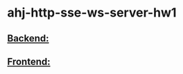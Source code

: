 # ahj-http-sse-ws-server-hw1

## [Backend:](https://ahj-hw-sse-ws.herokuapp.com/)

## [Frontend:](https://antis85.github.io/ahj-http-sse-ws-frontend-hw1/)
